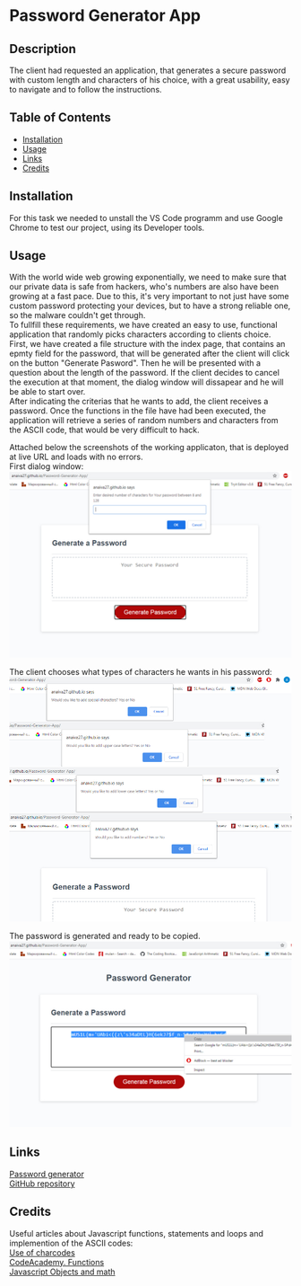 # Password Generator App

## Description 

The client had requested an application, that generates a secure password with custom length and characters of his choice, with a great usability, easy to navigate and to follow the instructions.

## Table of Contents

* [Installation](#installation)
* [Usage](#usage)
* [Links](#links)
* [Credits](#credits)

## Installation

For this task we needed to unstall the VS Code programm and use Google Chrome to test our project, using its Developer tools.

## Usage

With the world wide web growing exponentially, we need to make sure that our private data is safe from hackers, who's numbers are also have been growing at a fast pace. Due to this, it's very important to not just have some custom password protecting your devices, but to have a strong reliable one, so the malware couldn't get through.<br>
To fullfill these requirements, we have created an easy to use, functional application that randomly picks characters according to clients choice.<br>
First, we have created a file structure with the index page, that contains an epmty field for the password, that will be generated after the client will click on the button "Generate Pasword". Then he will be presented with a question about the length of the password. If the client decides to cancel the execution at that moment, the dialog window will dissapear and he will be able to start over. <br>
After indicating the criterias that he wants to add, the client receives a password. Once the functions in the file have had been executed, the application will retrieve a series of random numbers and characters from the ASCII code, that would be very difficult to hack.


Attached below the screenshots of the working applicaton, that is deployed at live URL and loads with no errors.<br>
First dialog window: <br>
![First dialog window](screenshots/211.jpg)

The client chooses what types of characters he wants in his password:<br>
![Second dialog window](screenshots/214.jpg)

The password is generated and ready to be copied.<br>
![First dialog window](screenshots/213.jpg)


## Links

[Password generator](https://anaiva27.github.io/Password-Generator-App/) <br>
[GitHub repository](https://github.com/anaiva27/Password-Generator-App)


## Credits

Useful articles about Javascript functions, statements and loops and implemention of the ASCII codes:<br>
[Use of charcodes](https://www.w3schools.com/jsref/jsref_fromcharcode.asp)<br>
[CodeAcademy. Functions](https://www.codecademy.com/learn/introduction-to-javascript/modules/learn-javascript-functions)<br>
[Javascript Objects and math](https://developer.mozilla.org/en-US/docs/Web/JavaScript/Reference/Global_Objects/Math/random)<br>

